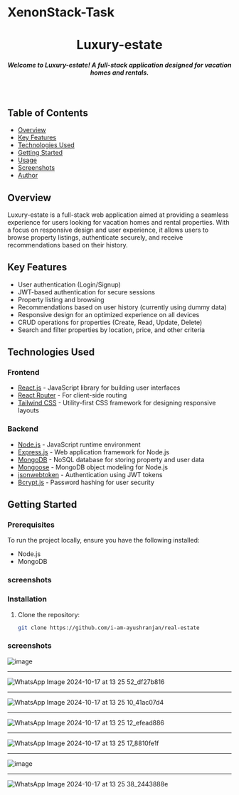 # XenonStack-Task

<h1 align="center">Luxury-estate</h1>
<h5 align="center">
Welcome to Luxury-estate! A full-stack application designed for vacation homes and rentals.
</h5>

<br/>

## Table of Contents

- [Overview](#overview)
- [Key Features](#key-features)
- [Technologies Used](#technologies-used)
- [Getting Started](#getting-started)
- [Usage](#usage)
- [Screenshots](#screenshots)
- [Author](#author)

## Overview

Luxury-estate is a full-stack web application aimed at providing a seamless experience for users looking for vacation homes and rental properties. With a focus on responsive design and user experience, it allows users to browse property listings, authenticate securely, and receive recommendations based on their history.

## Key Features

- User authentication (Login/Signup)
- JWT-based authentication for secure sessions
- Property listing and browsing
- Recommendations based on user history (currently using dummy data)
- Responsive design for an optimized experience on all devices
- CRUD operations for properties (Create, Read, Update, Delete)
- Search and filter properties by location, price, and other criteria

## Technologies Used

### Frontend

- [React.js](https://reactjs.org/) - JavaScript library for building user interfaces
- [React Router](https://reactrouter.com/) - For client-side routing
- [Tailwind CSS](https://tailwindcss.com/) - Utility-first CSS framework for designing responsive layouts

### Backend

- [Node.js](https://nodejs.org/) - JavaScript runtime environment
- [Express.js](https://expressjs.com/) - Web application framework for Node.js
- [MongoDB](https://www.mongodb.com/) - NoSQL database for storing property and user data
- [Mongoose](https://mongoosejs.com/) - MongoDB object modeling for Node.js
- [jsonwebtoken](https://www.npmjs.com/package/jsonwebtoken) - Authentication using JWT tokens
- [Bcrypt.js](https://www.npmjs.com/package/bcryptjs) - Password hashing for user security

## Getting Started

### Prerequisites

To run the project locally, ensure you have the following installed:

- Node.js
- MongoDB

### screenshots


### Installation

1. Clone the repository:

   ```bash
   git clone https://github.com/i-am-ayushranjan/real-estate

### screenshots

![image](https://github.com/user-attachments/assets/a5566af0-d553-4171-81b8-e25dd0076277)
----- -
![WhatsApp Image 2024-10-17 at 13 25 52_df27b816](https://github.com/user-attachments/assets/1bc108f8-2d4b-4b38-9e31-9069d0f028e7)
----- -
![WhatsApp Image 2024-10-17 at 13 25 10_41ac07d4](https://github.com/user-attachments/assets/33e95de5-6b80-4e4a-b6ca-571a63f6faa7)
----- -
![WhatsApp Image 2024-10-17 at 13 25 12_efead886](https://github.com/user-attachments/assets/bf65c58e-dbbe-4ff0-adef-96132264c6ff)
----- -
![WhatsApp Image 2024-10-17 at 13 25 17_8810fe1f](https://github.com/user-attachments/assets/540a2360-d38b-4110-ae46-d943175828a7)
----- -
![image](https://github.com/user-attachments/assets/8a8958bf-038e-4b3d-baf3-5914a910a49a)
----- -
![WhatsApp Image 2024-10-17 at 13 25 38_2443888e](https://github.com/user-attachments/assets/d232c537-a401-4ffa-84c8-6a3249b6fc57)
